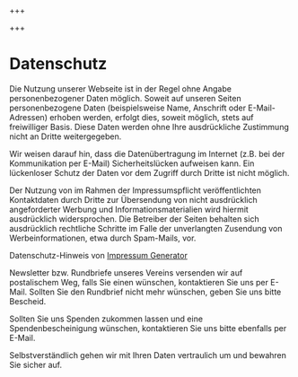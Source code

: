 +++

+++
# Datenschutz

Die Nutzung unserer Webseite ist in der Regel ohne Angabe personenbezogener Daten möglich. Soweit auf unseren Seiten personenbezogene Daten (beispielsweise Name, Anschrift oder E-Mail-Adressen) erhoben werden, erfolgt dies, soweit möglich, stets auf freiwilliger Basis. Diese Daten werden ohne Ihre ausdrückliche Zustimmung nicht an Dritte weitergegeben.

Wir weisen darauf hin, dass die Datenübertragung im Internet (z.B. bei der Kommunikation per E-Mail) Sicherheitslücken aufweisen kann. Ein lückenloser Schutz der Daten vor dem Zugriff durch Dritte ist nicht möglich.

Der Nutzung von im Rahmen der Impressumspflicht veröffentlichten Kontaktdaten durch Dritte zur Übersendung von nicht ausdrücklich angeforderter Werbung und Informationsmaterialien wird hiermit ausdrücklich widersprochen. Die Betreiber der Seiten behalten sich ausdrücklich rechtliche Schritte im Falle der unverlangten Zusendung von Werbeinformationen, etwa durch Spam-Mails, vor.

Datenschutz-Hinweis von [Impressum Generator](https://www.impressum-generator.de)

Newsletter bzw. Rundbriefe unseres Vereins versenden wir auf postalischem Weg, falls Sie einen wünschen, kontaktieren Sie uns per E-Mail. Sollten Sie den Rundbrief nicht mehr wünschen, geben Sie uns bitte Bescheid.

Sollten Sie uns Spenden zukommen lassen und eine Spendenbescheinigung wünschen, kontaktieren Sie uns bitte ebenfalls per E-Mail.

Selbstverständlich gehen wir mit Ihren Daten vertraulich um und bewahren Sie sicher auf.